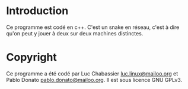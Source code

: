 Introduction
=================
Ce programme est codé en c++. C'est un snake en réseau, c'est à dire qu'on peut y jouer à deux sur deux machines distinctes.

Copyright
=================
Ce programme a été codé par Luc Chabassier <luc.linux@mailoo.org> et Pablo Donato <pablo.donato@mailoo.org>. Il est sous licence GNU GPLv3.

